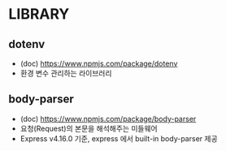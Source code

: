 # LIBRARY

## dotenv

- (doc) https://www.npmjs.com/package/dotenv
- 환경 변수 관리하는 라이브러리

## body-parser

- (doc) https://www.npmjs.com/package/body-parser
- 요청(Request)의 본문을 해석해주는 미들웨어
- Express v4.16.0 기준, express 에서 built-in body-parser 제공
